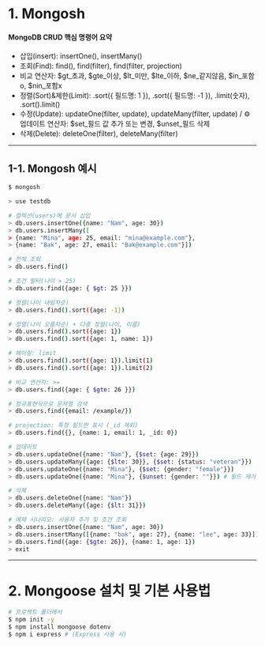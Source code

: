 # 1. Mongosh
#### MongoDB CRUD 핵심 명령어 요약
- 삽입(insert): insertOne(), insertMany()
- 조회(Find): find(), find(filter), find(filter, projection)
- 비교 연산자: $gt_초과, $gte_이상, $lt_미만, $lte_이하, $ne_같지않음, $in_포함o, $nin_포함x
- 정렬(Sort)&제한(Limit): .sort({ 필드명: 1 }), .sort({ 필드명: -1 }), .limit(숫자), .sort().limit()
- 수정(Update): updateOne(filter, update), updateMany(filter, update) / ⚙️ 업데이트 연산자: $set_필드 값 추가 또는 변경, $unset_필드 삭제
- 삭제(Delete): deleteOne(filter), deleteMany(filter)

---
## 1-1. Mongosh 예시
```bash
$ mongosh

> use testdb

# 컬렉션(users)에 문서 삽입
> db.users.insertOne({name: "Nam", age: 30})
> db.users.insertMany([
> {name: "Mina", age: 25, email: "mina@example.com"},
> {name: "Bak", age: 27, email: "Bak@example.com"}])

# 전체 조회
> db.users.find()

# 조건 필터(나이 > 25)
> db.users.find({age: { $gt: 25 }})

# 정렬(나이 내림차순)
> db.users.find().sort({age: -1})

# 정렬(나이 오름차순) + 다중 정렬(나이, 이름)
> db.users.find().sort({age: 1})
> db.users.find().sort({age: 1, name: 1})

# 페이징: limit
> db.users.find().sort({age: 1}).limit(1)
> db.users.find().sort({age: 1}).limit(2)

# 비교 연산자: >=
> db.users.find({age: { $gte: 26 }})

# 정규표현식으로 문자열 검색
> db.users.find({email: /example/})

# projection: 특정 필드만 표시 (_id 제외)
> db.users.find({}, {name: 1, email: 1, _id: 0})

# 업데이트
> db.users.updateOne({name: "Nam"}, {$set: {age: 29}})
> db.users.updateMany({age: {$lte: 30}}, {$set: {status: "veteran"}})
> db.users.updateOne({name: "Mina"}, {$set: {gender: "female"}})
> db.users.updateOne({name: "Mina"}, {$unset: {gender: ""}}) # 필드 제거

# 삭제
> db.users.deleteOne({name: "Nam"})
> db.users.deleteMany({age: {$lt: 31}})

# 예제 시나리오: 사용자 추가 및 조건 조회
> db.users.insertOne({name: "Nam", age: 30})
> db.users.insertMany([{name: "bak", age: 27}, {name: "lee", age: 33}])
> db.users.find({age: {$gte: 26}}, {name: 1, age: 1})
> exit
```

---

# 2. Mongoose 설치 및 기본 사용법
```bash
# 프로젝트 폴더에서
$ npm init -y
$ npm install mongoose dotenv
$ npm i express # (Express 사용 시)
```
